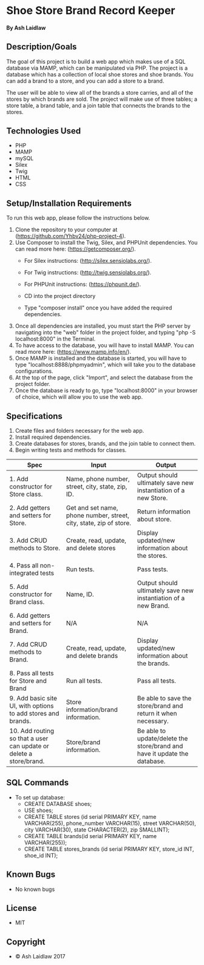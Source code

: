 # Shoe Store Brand Record Keeper
#### By Ash Laidlaw

## Description/Goals

The goal of this project is to build a web app which makes use of a SQL database via MAMP, which can be manipulated via PHP. The project is a database which has a collection of local shoe stores and shoe brands. You can add a brand to a store, and you can add a store to a brand.

The user will be able to view all of the brands a store carries, and all of the stores by which brands are sold. The project will make use of three tables; a store table, a brand table, and a join table that connects the brands to the stores.

## Technologies Used
* PHP
* MAMP
* mySQL
* Silex
* Twig
* HTML
* CSS

## Setup/Installation Requirements

To run this web app, please follow the instructions below.

1. Clone the repository to your computer at (https://github.com/Yhbv24/php-project-4).
2. Use Composer to install the Twig, Silex, and PHPUnit dependencies. You can read more here: (https://getcomposer.org/).
   * For Silex instructions: (http://silex.sensiolabs.org/).
   * For Twig instructions: (http://twig.sensiolabs.org/).
   * For PHPUnit instructions: (https://phpunit.de/).

   * CD into the project directory
   * Type "composer install" once you have added the required dependencies.
3. Once all dependencies are installed, you must start the PHP server by navigating into the "web" folder in the project folder, and typing "php -S localhost:8000" in the Terminal.
4. To have access to the database, you will have to install MAMP. You can read more here: (https://www.mamp.info/en/).
5. Once MAMP is installed and the database is started, you will have to type "localhost:8888/phpmyadmin", which will take you to the database configurations.
6. At the top of the page, click "Import", and select the database from the project folder.
7. Once the database is ready to go, type "localhost:8000" in your browser of choice, which will allow you to use the web app.

## Specifications

1. Create files and folders necessary for the web app.
2. Install required dependencies.
3. Create databases for stores, brands, and the join table to connect them.
4. Begin writing tests and methods for classes.

|     Spec     |     Input     |     Output     |
| ------------ | ------------- | -------------- |
| 1. Add constructor for Store class. | Name, phone number, street, city, state, zip, ID. | Output should ultimately save new instantiation of a new Store. |
| 2. Add getters and setters for Store. | Get and set name, phone number, street, city, state, zip of store. | Return information about store. |
| 3. Add CRUD methods to Store. | Create, read, update, and delete stores | Display updated/new information about the stores. |
| 4. Pass all non-integrated tests | Run tests. | Pass tests. |
| 5. Add constructor for Brand class. | Name, ID. | Output should ultimately save new instantiation of a new Brand. |
| 6. Add getters and setters for Brand. | N/A | N/A |
| 7. Add CRUD methods to Brand. | Create, read, update, and delete brands | Display updated/new information about the brands. |
| 8. Pass all tests for Store and Brand | Run all tests. | Pass all tests. |
| 9. Add basic site UI, with options to add stores and brands. | Store information/brand information. | Be able to save the store/brand and return it when necessary. |
| 10. Add routing so that a user can update or delete a store/brand. | Store/brand information. | Be able to update/delete the store/brand and have it update the database. |

## SQL Commands

* To set up database:
   * CREATE DATABASE shoes;
   * USE shoes;
   * CREATE TABLE stores (id serial PRIMARY KEY, name VARCHAR(255), phone_number VARCHAR(15), street VARCHAR(50), city VARCHAR(30), state CHARACTER(2), zip SMALLINT);
   * CREATE TABLE brands(id serial PRIMARY KEY, name VARCHAR(255));
   * CREATE TABLE stores_brands (id serial PRIMARY KEY, store_id INT, shoe_id INT);

## Known Bugs
* No known bugs

## License
* MIT

## Copyright
* © Ash Laidlaw 2017
